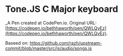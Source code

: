 # Tone.JS C Major keyboard
 _A Pen created at CodePen.io. Original URL: [https://codepen.io/bethhaworth/pen/QWLQyEz](https://codepen.io/bethhaworth/pen/QWLQyEz).

 
Baseed on: https://github.com/razh/upstream-commit/blob/master/src/js/audio/songs.js